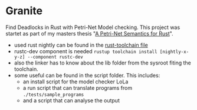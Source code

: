 # Granite
Find Deadlocks in Rust with Petri-Net Model checking.
This project was startet as part of my masters thesis "[A Petri-Net Semantics for Rust](https://github.com/Skasselbard/Granite/blob/master/doc/MasterThesis/main.pdf)".

- used rust nightly can be found in the [rust-toolchain file](https://doc.rust-lang.org/nightly/edition-guide/rust-2018/rustup-for-managing-rust-versions.html#managing-versions)
- rustc-dev component is needed ``rustup toolchain install [nightly-x-y-z] --component rustc-dev``
- also the linker has to know about the lib folder from the sysroot fiting the toolchain.
- some useful can be found in the script folder. This includes:
    - an install script for the model checker LoLa
    - a run script that can translate programs from ``./tests/sample_programs``
    - and a script that can analyse the output


